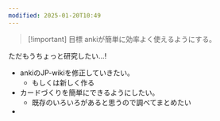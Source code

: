 ```yaml
---
modified: 2025-01-20T10:49
---
```



> [!important] 目標
> ankiが簡単に効率よく使えるようにする。


ただもうちょっと研究したい…!

- ankiのJP-wikiを修正していきたい。
	- もしくは新しく作る
- カードづくりを簡単にできるようにしたい。
	- 既存のいろいろがあると思うので調べてまとめたい
- 
